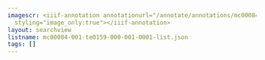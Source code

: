 ```yaml
---
imagescr: <iiif-annotation annotationurl="/annotate/annotations/mc00084-001-te0159-000-001-0001-009.json"
  styling="image_only:true"></iiif-annotation>
layout: searchview
listname: mc00084-001-te0159-000-001-0001-list.json
tags: []
---
```

